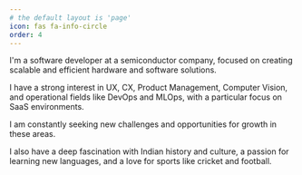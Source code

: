 ```yaml
---
# the default layout is 'page'
icon: fas fa-info-circle
order: 4
---
```


I'm a software developer at a semiconductor company, focused on creating scalable and efficient hardware and software solutions.

I have a strong interest in UX, CX, Product Management, Computer Vision, and operational fields like DevOps and MLOps, with a particular focus on SaaS environments.

I am constantly seeking new challenges and opportunities for growth in these areas.

I also have a deep fascination with Indian history and culture, a passion for learning new languages, and a love for sports like cricket and football.

